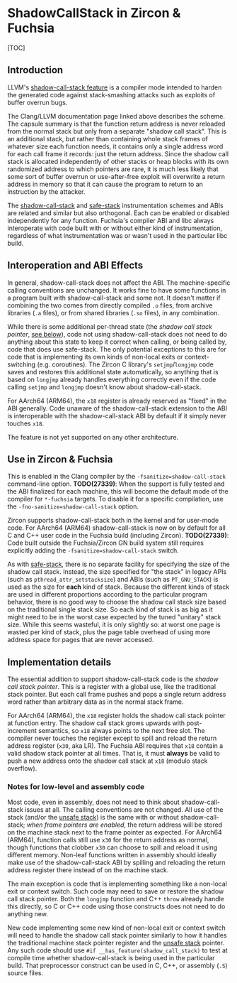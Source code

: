 # ShadowCallStack in Zircon & Fuchsia

[TOC]

## Introduction

LLVM's [shadow-call-stack feature][shadow-call-stack] is a compiler mode
intended to harden the generated code against stack-smashing attacks such as
exploits of buffer overrun bugs.

The Clang/LLVM documentation page linked above describes the scheme.  The
capsule summary is that the function return address is never reloaded from the
normal stack but only from a separate "shadow call stack".  This is an
additional stack, but rather than containing whole stack frames of whatever
size each function needs, it contains only a single address word for each call
frame it records: just the return address.  Since the shadow call stack is
allocated independently of other stacks or heap blocks with its own randomized
address to which pointers are rare, it is much less likely that some sort of
buffer overrun or use-after-free exploit will overwrite a return address in
memory so that it can cause the program to return to an instruction by the
attacker.

The [shadow-call-stack] and [safe-stack] instrumentation schemes and ABIs are
related and similar but also orthogonal.  Each can be enabled or disabled
independently for any function.  Fuchsia's compiler ABI and libc always
interoperate with code built with or without either kind of instrumentation,
regardless of what instrumentation was or wasn't used in the particular libc
build.

[shadow-call-stack]: https://clang.llvm.org/docs/ShadowCallStack.html
[safe-stack]: safestack.md

## Interoperation and ABI Effects

In general, shadow-call-stack does not affect the ABI.  The machine-specific
calling conventions are unchanged.  It works fine to have some functions in a
program built with shadow-call-stack and some not.  It doesn't matter if
combining the two comes from directly compiled `.o` files, from archive
libraries (`.a` files), or from shared libraries (`.so` files), in any
combination.

While there is some additional per-thread state (the *shadow call stack
pointer*, [see below](#implementation-details)), code not using
shadow-call-stack does not need to do anything about this state to keep it
correct when calling, or being called by, code that does use safe-stack.  The
only potential exceptions to this are for code that is implementing its own
kinds of non-local exits or context-switching (e.g. coroutines).  The Zircon C
library's `setjmp`/`longjmp` code saves and restores this additional state
automatically, so anything that is based on `longjmp` already handles everything
correctly even if the code calling `setjmp` and `longjmp` doesn't know about
shadow-call-stack.

For AArch64 (ARM64), the `x18` register is already reserved as "fixed" in the
ABI generally.  Code unaware of the shadow-call-stack extension to the ABI is
interoperable with the shadow-call-stack ABI by default if it simply never
touches `x18`.

The feature is not yet supported on any other architecture.

## Use in Zircon & Fuchsia

This is enabled in the Clang compiler by the `-fsanitize=shadow-call-stack`
command-line option.  **TODO(27339)**: When the support is fully tested and
the ABI finalized for each machine, this will become the default mode of the
compiler for `*-fuchsia` targets.  To disable it for a specific compilation,
use the `-fno-sanitize=shadow-call-stack` option.

Zircon supports shadow-call-stack both in the kernel and for user-mode code.
For AArch64 (ARM64) shadow-call-stack is now on by default for all C and C++
user code in the Fuchsia build (including Zircon).  **TODO(27339)**: Code built
outside the Fuchsia/Zircon GN build system still requires explicitly adding the
`-fsanitize=shadow-call-stack` switch.

As with [safe-stack], there is no separate facility for specifying the size of
the shadow call stack.  Instead, the size specified for "the stack" in legacy
APIs (such as `pthread_attr_setstacksize`) and ABIs (such as `PT_GNU_STACK`) is
used as the size for **each** kind of stack.  Because the different kinds of
stack are used in different proportions according to the particular program
behavior, there is no good way to choose the shadow call stack size based on
the traditional single stack size.  So each kind of stack is as big as it might
need to be in the worst case expected by the tuned "unitary" stack size.  While
this seems wasteful, it is only slightly so: at worst one page is wasted per
kind of stack, plus the page table overhead of using more address space for
pages that are never accessed.

## Implementation details

The essential addition to support shadow-call-stack code is the *shadow call
stack pointer*.  This is a register with a global use, like the traditional
stack pointer.  But each call frame pushes and pops a single return address
word rather than arbitrary data as in the normal stack frame.

For AArch64 (ARM64), the `x18` register holds the shadow call stack pointer at
function entry.  The shadow call stack grows upwards with post-increment
semantics, so `x18` always points to the next free slot.  The compiler never
touches the register except to spill and reload the return address register
(`x30`, aka LR).  The Fuchsia ABI requires that `x18` contain a valid shadow
stack pointer at all times.  That is, it must **always** be valid to push a
new address onto the shadow call stack at `x18` (modulo stack overflow).

### Notes for low-level and assembly code

Most code, even in assembly, does not need to think about shadow-call-stack
issues at all.  The calling conventions are not changed.  All use of the stack
(and/or the [unsafe stack][safe-stack]) is the same with or without
shadow-call-stack; *when frame pointers are enabled*, the return address will
be stored on the machine stack next to the frame pointer as expected.  For
AArch64 (ARM64), function calls still use `x30` for the return address as
normal, though functions that clobber `x30` can choose to spill and reload it
using different memory.  Non-leaf functions written in assembly should ideally
make use of the shadow-call-stack ABI by spilling and reloading the return
address register there instead of on the machine stack.

The main exception is code that is implementing something like a non-local
exit or context switch.  Such code may need to save or restore the shadow call
stack pointer.  Both the `longjmp` function and C++ `throw` already handle
this directly, so C or C++ code using those constructs does not need to do
anything new.

New code implementing some new kind of non-local exit or context switch will
need to handle the shadow call stack pointer similarly to how it handles the
traditional machine stack pointer register and the [unsafe stack][safe-stack]
pointer.  Any such code should use `#if __has_feature(shadow_call_stack)` to
test at compile time whether shadow-call-stack is being used in the particular
build.  That preprocessor construct can be used in C, C++, or assembly (`.S`)
source files.
